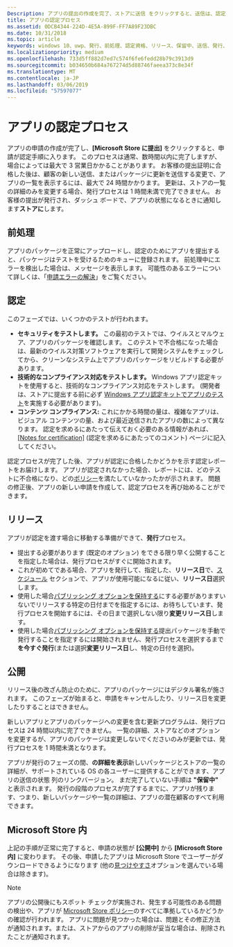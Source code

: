 ```yaml
---
Description: アプリの提出の作成を完了、ストアに送信 をクリックすると、送信は、認定手順になります。
title: アプリの認定プロセス
ms.assetid: 0DCB4344-224D-4E5A-899F-FF7A89F23DBC
ms.date: 10/31/2018
ms.topic: article
keywords: windows 10、uwp、発行、前処理、認定資格、リリース、保留中、送信、発行、ステータス、時間
ms.localizationpriority: medium
ms.openlocfilehash: 733d5ff882d7ed7c574f6fe6fedd28b79c3913d9
ms.sourcegitcommit: b034650b684a767274d5d88746faeea373c8e34f
ms.translationtype: MT
ms.contentlocale: ja-JP
ms.lasthandoff: 03/06/2019
ms.locfileid: "57597077"
---
```

# <a name="the-app-certification-process"></a>アプリの認定プロセス

アプリの申請の作成が完了し、**[Microsoft Store に提出]** をクリックすると、申請が認定手順に入ります。 このプロセスは通常、数時間以内に完了しますが、場合によっては最大で 3 営業日かかることがあります。 お客様の提出証明に合格した後は、顧客の新しい送信、またはパッケージに更新を送信する変更で、アプリの一覧を表示するには、最大で 24 時間かかります。 更新は、ストアの一覧の詳細のみを変更する場合、発行プロセスは 1 時間未満で完了できません。  お客様の提出が発行され、ダッシュ ボードで、アプリの状態になるときに通知します**ストアに**します。

## <a name="preprocessing"></a>前処理

アプリのパッケージを正常にアップロードし、認定のためにアプリを提出すると、パッケージはテストを受けるためのキューに登録されます。 前処理中にエラーを検出した場合は、メッセージを表示します。 可能性のあるエラーについて詳しくは、「[申請エラーの解決](resolve-submission-errors.md)」をご覧ください。

## <a name="certification"></a>認定

このフェーズでは、いくつかのテストが行われます。

-   **セキュリティをテストします。** この最初のテストでは、ウイルスとマルウェア、アプリのパッケージを確認します。 このテストで不合格になった場合は、最新のウイルス対策ソフトウェアを実行して開発システムをチェックしてから、クリーンなシステム上でアプリのパッケージをリビルドする必要があります。
-   **技術的なコンプライアンス対応をテストします。** Windows アプリ認定キットを使用すると、技術的なコンプライアンス対応をテストします。 (開発者は、ストアに提出する前に必ず [Windows アプリ認定キットでアプリのテスト](../debug-test-perf/windows-app-certification-kit.md)を実施する必要があります)。
-   **コンテンツ コンプライアンス:** これにかかる時間の量は、複雑なアプリは、ビジュアル コンテンツの量、および最近送信されたアプリの数によって異なります。 認定を求めるにあたって伝えておく必要のある情報があれば、[[Notes for certification]](notes-for-certification.md) (認定を求めるにあたってのコメント) ページに記入してください。

認定プロセスが完了した後、アプリが認定に合格したかどうかを示す認定レポートをお届けします。 アプリが認定されなかった場合、レポートには、どのテストに不合格になり、どの[ポリシー](https://docs.microsoft.com/legal/windows/agreements/store-policies)を満たしていなかったかが示されます。 問題の修正後、アプリの新しい申請を作成して、認定プロセスを再び始めることができます。

## <a name="release"></a>リリース

アプリが認定を渡す場合に移動する準備ができて、**発行**プロセス。

- 提出する必要があります (既定のオプション) をできる限り早く公開することを指定した場合は、発行プロセスがすぐに開始されます。
- これが初めてである場合、アプリを発行して、指定した、**リリース日**で、[スケジュール](configure-precise-release-scheduling.md#release) セクションで、アプリが使用可能になるに従い、**リリース日**選択します。
- 使用した場合[パブリッシング オプションを保持する](manage-submission-options.md#publishing-hold-options)にする必要がありますいないでリリースする特定の日付までを指定するには、お待ちしています、発行プロセスを開始するには、その日まで選択しない限り**変更リリース日**します。
- 使用した場合[パブリッシング オプションを保持する](manage-submission-options.md#publishing-hold-options)提出パッケージを手動で発行することを指定するには開始されません、発行プロセスを選択するまで**を今すぐ発行**(または選択**変更リリース日**し、特定の日付を選択)。


## <a name="publishing"></a>公開

リリース後の改ざん防止のために、アプリのパッケージにはデジタル署名が施されます。 このフェーズが始まると、申請をキャンセルしたり、リリース日を変更したりすることはできません。

新しいアプリとアプリのパッケージへの変更を含む更新プログラムは、発行プロセスは 24 時間以内に完了できません。 一覧の詳細、ストアなどのオプションを変更するが、アプリのパッケージは変更しないでくださいのみが更新では、発行プロセスを 1 時間未満となります。

アプリが発行のフェーズの間、**の詳細を表示**新しいパッケージとストアの一覧の詳細が、サポートされている OS の各ユーザーに提供することができます、アプリの送信の状態 列のリンクバージョン。 まだ完了していない手順は **"保留中"** と表示されます。 発行の段階のプロセスが完了するまでに、アプリが残ります、つまり、新しいパッケージや一覧の詳細は、アプリの潜在顧客のすべて利用できます。

## <a name="in-the-store"></a>Microsoft Store 内 

上記の手順が正常に完了すると、申請の状態が **[公開中]** から **[Microsoft Store 内]** に変わります。 その後、申請したアプリは Microsoft Store でユーザーがダウンロードできるようになります (他の[見つけやすさ](choose-visibility-options.md#discoverability)オプションを選んでいる場合は除きます)。 

> [!NOTE]
> アプリの公開後にもスポット チェックが実施され、発生する可能性のある問題の検出や、アプリが [Microsoft Store ポリシー](https://docs.microsoft.com/legal/windows/agreements/store-policies)のすべてに準拠しているかどうかの確認が行われます。 アプリに問題が見つかった場合は、問題とその修正方法が通知されます。または、ストアからのアプリの削除が妥当な場合は、削除されたことが通知されます。

 

 

 




